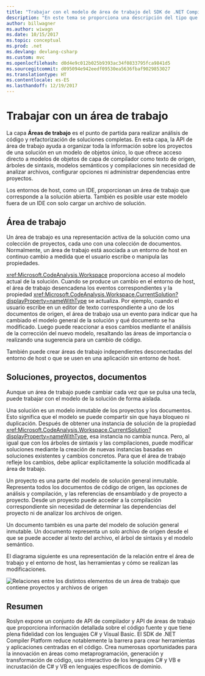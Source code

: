 ```yaml
---
title: "Trabajar con el modelo de área de trabajo del SDK de .NET Compiler Platform"
description: "En este tema se proporciona una descripción del tipo que se usa para consultar y manipular el área de trabajo y los proyectos del código."
author: billwagner
ms.author: wiwagn
ms.date: 10/15/2017
ms.topic: conceptual
ms.prod: .net
ms.devlang: devlang-csharp
ms.custom: mvc
ms.openlocfilehash: d0d4e9c012b025b9393ac34f0833795fca9841d5
ms.sourcegitcommit: d095094e942eedf09530ea5636fbaf9029853027
ms.translationtype: HT
ms.contentlocale: es-ES
ms.lasthandoff: 12/19/2017
---
```

# <a name="work-with-a-workspace"></a>Trabajar con un área de trabajo

La capa **Áreas de trabajo** es el punto de partida para realizar análisis de código y refactorización de soluciones completas. En esta capa, la API de área de trabajo ayuda a organizar toda la información sobre los proyectos de una solución en un modelo de objetos único, lo que ofrece acceso directo a modelos de objetos de capa de compilador como texto de origen, árboles de sintaxis, modelos semánticos y compilaciones sin necesidad de analizar archivos, configurar opciones ni administrar dependencias entre proyectos. 

Los entornos de host, como un IDE, proporcionan un área de trabajo que corresponde a la solución abierta. También es posible usar este modelo fuera de un IDE con solo cargar un archivo de solución.

## <a name="workspace"></a>Área de trabajo

Un área de trabajo es una representación activa de la solución como una colección de proyectos, cada uno con una colección de documentos. Normalmente, un área de trabajo está asociada a un entorno de host en continuo cambio a medida que el usuario escribe o manipula las propiedades. 

<xref:Microsoft.CodeAnalysis.Workspace> proporciona acceso al modelo actual de la solución. Cuando se produce un cambio en el entorno de host, el área de trabajo desencadena los eventos correspondientes y la propiedad <xref:Microsoft.CodeAnalysis.Workspace.CurrentSolution?displayProperty=nameWithType> se actualiza. Por ejemplo, cuando el usuario escribe en un editor de texto correspondiente a uno de los documentos de origen, el área de trabajo usa un evento para indicar que ha cambiado el modelo general de la solución y qué documento se ha modificado. Luego puede reaccionar a esos cambios mediante el análisis de la corrección del nuevo modelo, resaltando las áreas de importancia o realizando una sugerencia para un cambio de código. 

También puede crear áreas de trabajo independientes desconectadas del entorno de host o que se usen en una aplicación sin entorno de host.

## <a name="solutions-projects-documents"></a>Soluciones, proyectos, documentos

Aunque un área de trabajo puede cambiar cada vez que se pulsa una tecla, puede trabajar con el modelo de la solución de forma aislada. 

Una solución es un modelo inmutable de los proyectos y los documentos. Esto significa que el modelo se puede compartir sin que haya bloqueo ni duplicación. Después de obtener una instancia de solución de la propiedad <xref:Microsoft.CodeAnalysis.Workspace.CurrentSolution?displayProperty=nameWithType>, esa instancia no cambia nunca. Pero, al igual que con los árboles de sintaxis y las compilaciones, puede modificar soluciones mediante la creación de nuevas instancias basadas en soluciones existentes y cambios concretos. Para que el área de trabajo refleje los cambios, debe aplicar explícitamente la solución modificada al área de trabajo.

Un proyecto es una parte del modelo de solución general inmutable. Representa todos los documentos de código de origen, las opciones de análisis y compilación, y las referencias de ensamblado y de proyecto a proyecto. Desde un proyecto puede acceder a la compilación correspondiente sin necesidad de determinar las dependencias del proyecto ni de analizar los archivos de origen.

Un documento también es una parte del modelo de solución general inmutable. Un documento representa un solo archivo de origen desde el que se puede acceder al texto del archivo, el árbol de sintaxis y el modelo semántico.

El diagrama siguiente es una representación de la relación entre el área de trabajo y el entorno de host, las herramientas y cómo se realizan las modificaciones.

![Relaciones entre los distintos elementos de un área de trabajo que contiene proyectos y archivos de origen](media/workspace-obj-relations.png)

## <a name="summary"></a>Resumen

Roslyn expone un conjunto de API de compilador y API de áreas de trabajo que proporciona información detallada sobre el código fuente y que tiene plena fidelidad con los lenguajes C# y Visual Basic.  El SDK de .NET Compiler Platform reduce notablemente la barrera para crear herramientas y aplicaciones centradas en el código. Crea numerosas oportunidades para la innovación en áreas como metaprogramación, generación y transformación de código, uso interactivo de los lenguajes C# y VB e incrustación de C# y VB en lenguajes específicos de dominio.  

